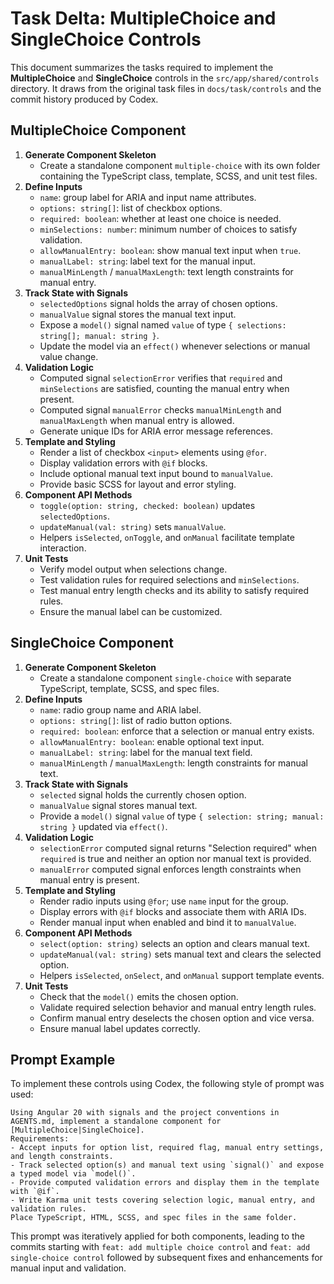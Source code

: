 # Task Delta: MultipleChoice and SingleChoice Controls

This document summarizes the tasks required to implement the **MultipleChoice** and **SingleChoice** controls in the `src/app/shared/controls` directory. It draws from the original task files in `docs/task/controls` and the commit history produced by Codex.

## MultipleChoice Component
1. **Generate Component Skeleton**
   - Create a standalone component `multiple-choice` with its own folder containing the TypeScript class, template, SCSS, and unit test files.
2. **Define Inputs**
   - `name`: group label for ARIA and input name attributes.
   - `options: string[]`: list of checkbox options.
   - `required: boolean`: whether at least one choice is needed.
   - `minSelections: number`: minimum number of choices to satisfy validation.
   - `allowManualEntry: boolean`: show manual text input when `true`.
   - `manualLabel: string`: label text for the manual input.
   - `manualMinLength` / `manualMaxLength`: text length constraints for manual entry.
3. **Track State with Signals**
   - `selectedOptions` signal holds the array of chosen options.
   - `manualValue` signal stores the manual text input.
   - Expose a `model()` signal named `value` of type `{ selections: string[]; manual: string }`.
   - Update the model via an `effect()` whenever selections or manual value change.
4. **Validation Logic**
   - Computed signal `selectionError` verifies that `required` and `minSelections` are satisfied, counting the manual entry when present.
   - Computed signal `manualError` checks `manualMinLength` and `manualMaxLength` when manual entry is allowed.
   - Generate unique IDs for ARIA error message references.
5. **Template and Styling**
   - Render a list of checkbox `<input>` elements using `@for`.
   - Display validation errors with `@if` blocks.
   - Include optional manual text input bound to `manualValue`.
   - Provide basic SCSS for layout and error styling.
6. **Component API Methods**
   - `toggle(option: string, checked: boolean)` updates `selectedOptions`.
   - `updateManual(val: string)` sets `manualValue`.
   - Helpers `isSelected`, `onToggle`, and `onManual` facilitate template interaction.
7. **Unit Tests**
   - Verify model output when selections change.
   - Test validation rules for required selections and `minSelections`.
   - Test manual entry length checks and its ability to satisfy required rules.
   - Ensure the manual label can be customized.

## SingleChoice Component
1. **Generate Component Skeleton**
   - Create a standalone component `single-choice` with separate TypeScript, template, SCSS, and spec files.
2. **Define Inputs**
   - `name`: radio group name and ARIA label.
   - `options: string[]`: list of radio button options.
   - `required: boolean`: enforce that a selection or manual entry exists.
   - `allowManualEntry: boolean`: enable optional text input.
   - `manualLabel: string`: label for the manual text field.
   - `manualMinLength` / `manualMaxLength`: length constraints for manual text.
3. **Track State with Signals**
   - `selected` signal holds the currently chosen option.
   - `manualValue` signal stores manual text.
   - Provide a `model()` signal `value` of type `{ selection: string; manual: string }` updated via `effect()`.
4. **Validation Logic**
   - `selectionError` computed signal returns "Selection required" when `required` is true and neither an option nor manual text is provided.
   - `manualError` computed signal enforces length constraints when manual entry is present.
5. **Template and Styling**
   - Render radio inputs using `@for`; use `name` input for the group.
   - Display errors with `@if` blocks and associate them with ARIA IDs.
   - Render manual input when enabled and bind it to `manualValue`.
6. **Component API Methods**
   - `select(option: string)` selects an option and clears manual text.
   - `updateManual(val: string)` sets manual text and clears the selected option.
   - Helpers `isSelected`, `onSelect`, and `onManual` support template events.
7. **Unit Tests**
   - Check that the `model()` emits the chosen option.
   - Validate required selection behavior and manual entry length rules.
   - Confirm manual entry deselects the chosen option and vice versa.
   - Ensure manual label updates correctly.

## Prompt Example
To implement these controls using Codex, the following style of prompt was used:

```
Using Angular 20 with signals and the project conventions in AGENTS.md, implement a standalone component for [MultipleChoice|SingleChoice].
Requirements:
- Accept inputs for option list, required flag, manual entry settings, and length constraints.
- Track selected option(s) and manual text using `signal()` and expose a typed model via `model()`.
- Provide computed validation errors and display them in the template with `@if`.
- Write Karma unit tests covering selection logic, manual entry, and validation rules.
Place TypeScript, HTML, SCSS, and spec files in the same folder.
```

This prompt was iteratively applied for both components, leading to the commits starting with `feat: add multiple choice control` and `feat: add single-choice control` followed by subsequent fixes and enhancements for manual input and validation.
